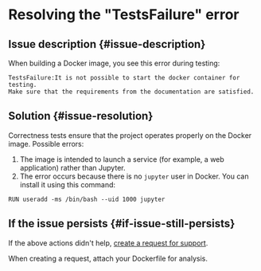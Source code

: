 # Resolving the "TestsFailure" error


## Issue description {#issue-description}

When building a Docker image, you see this error during testing:
```
TestsFailure:It is not possible to start the docker container for testing.
Make sure that the requirements from the documentation are satisfied.
```

## Solution {#issue-resolution}

Correctness tests ensure that the project operates properly on the Docker image. Possible errors:
1. The image is intended to launch a service (for example, a web application) rather than Jupyter.
2. The error occurs because there is no `jupyter` user in Docker. You can install it using this command:
```
RUN useradd -ms /bin/bash --uid 1000 jupyter
```

## If the issue persists {#if-issue-still-persists}

If the above actions didn't help, [create a request for support](https://console.cloud.yandex.ru/support?section=contact).

When creating a request, attach your Dockerfile for analysis.